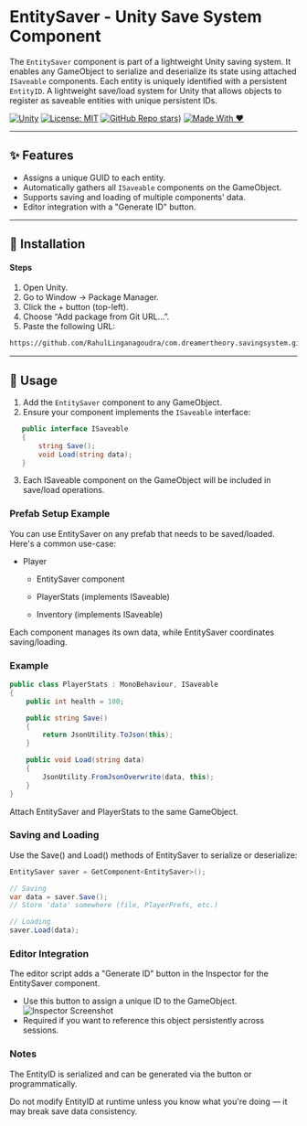 # EntitySaver - Unity Save System Component

The `EntitySaver` component is part of a lightweight Unity saving system. It enables any GameObject to serialize and deserialize its state using attached `ISaveable` components. Each entity is uniquely identified with a persistent `EntityID`.
A lightweight save/load system for Unity that allows objects to register as saveable entities with unique persistent IDs.

[![Unity](https://img.shields.io/badge/Unity-2020%2B-white?logo=unity&labelColor=black)](https://unity.com/)
[![License: MIT](https://img.shields.io/badge/License-MIT-yellow.svg)](https://opensource.org/licenses/MIT)
[![GitHub Repo stars](https://img.shields.io/github/stars/RahulLinganagoudra/com.dreamertheory.savingsystem)](https://github.com/RahulLinganagoudra/com.dreamertheory.savingsystem))
[![Made With ❤️](https://img.shields.io/badge/made%20with-%E2%9D%A4-red)](https://github.com/RahulLinganagoudra)



---

## ✨ Features

- Assigns a unique GUID to each entity.
- Automatically gathers all `ISaveable` components on the GameObject.
- Supports saving and loading of multiple components' data.
- Editor integration with a "Generate ID" button.

---

## 🔧 Installation

#### Steps
1. Open Unity.
2. Go to Window → Package Manager.
3. Click the + button (top-left).
4. Choose “Add package from Git URL…”.
5. Paste the following URL:
``` bash :
https://github.com/RahulLinganagoudra/com.dreamertheory.savingsystem.git
```
---

## 🚀 Usage

1. Add the `EntitySaver` component to any GameObject.
2. Ensure your component implements the `ISaveable` interface:
``` cs : 
   public interface ISaveable
   {
       string Save();
       void Load(string data);
   }
```
3. Each ISaveable component on the GameObject will be included in save/load operations.

### Prefab Setup Example
You can use EntitySaver on any prefab that needs to be saved/loaded. Here's a common use-case:

- Player

  - EntitySaver component
  
  - PlayerStats (implements ISaveable)
  
  - Inventory (implements ISaveable)

Each component manages its own data, while EntitySaver coordinates saving/loading.

### Example
``` cs :
public class PlayerStats : MonoBehaviour, ISaveable
{
    public int health = 100;

    public string Save()
    {
        return JsonUtility.ToJson(this);
    }

    public void Load(string data)
    {
        JsonUtility.FromJsonOverwrite(data, this);
    }
}
```
Attach EntitySaver and PlayerStats to the same GameObject.
### Saving and Loading
Use the Save() and Load() methods of EntitySaver to serialize or deserialize:
``` cs :
EntitySaver saver = GetComponent<EntitySaver>();

// Saving
var data = saver.Save();
// Store 'data' somewhere (file, PlayerPrefs, etc.)

// Loading
saver.Load(data);

```
### Editor Integration
The editor script adds a "Generate ID" button in the Inspector for the EntitySaver component.
- Use this button to assign a unique ID to the GameObject.
  ![Inspector Screenshot](https://your-image-url.com/editor-button.png)
- Required if you want to reference this object persistently across sessions.
### Notes
The EntityID is serialized and can be generated via the button or programmatically.

Do not modify EntityID at runtime unless you know what you're doing — it may break save data consistency.
